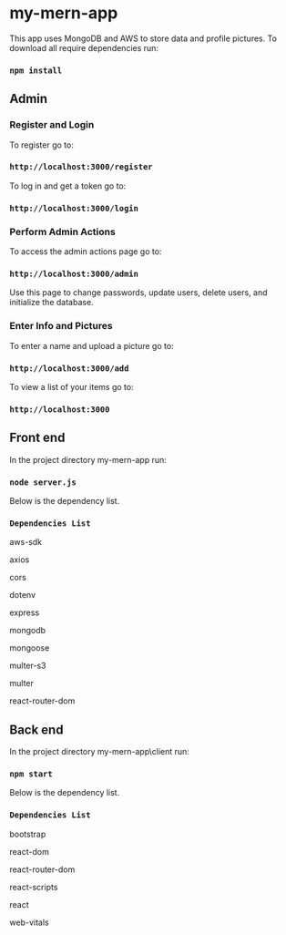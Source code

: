 # my-mern-app
This app uses MongoDB and AWS to store data and profile pictures.
To download all require dependencies run:
### `npm install`

## Admin
### Register and Login
To register go to:
### `http://localhost:3000/register`

To log in and get a token go to:
### `http://localhost:3000/login`

### Perform Admin Actions
To access the admin actions page go to:
### `http://localhost:3000/admin`
Use this page to change passwords, update users, delete users, and initialize the database.

### Enter Info and Pictures

To enter a name and upload a picture go to:
### `http://localhost:3000/add`

To view a list of your items go to:
### `http://localhost:3000`


## Front end
In the project directory my-mern-app run:
### `node server.js`
Below is the dependency list.
### `Dependencies List`
aws-sdk

axios

cors

dotenv

express

mongodb

mongoose

multer-s3

multer

react-router-dom

## Back end
In the project directory my-mern-app\client run:

### `npm start`

Below is the dependency list.
### `Dependencies List`

bootstrap

react-dom

react-router-dom

react-scripts

react

web-vitals